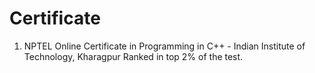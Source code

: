 # Certificate

1. NPTEL Online Certificate in Programming in C++ - Indian Institute of Technology, Kharagpur
      Ranked in top 2% of the test.
